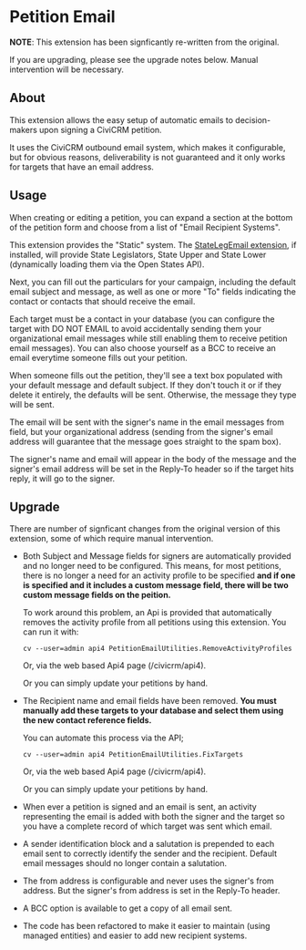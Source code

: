 # Petition Email

**NOTE**: This extension has been signficantly re-written from the original.

If you are upgrading, please see the upgrade notes below. Manual intervention
will be necessary.

## About

This extension allows the easy setup of automatic emails to decision-makers
upon signing a CiviCRM petition.

It uses the CiviCRM outbound email system, which makes it configurable, but for
obvious reasons, deliverability is not guaranteed and it only works for targets
that have an email address.

## Usage

When creating or editing a petition, you can expand a section at the bottom of
the petition form and choose from a list of "Email Recipient Systems".

This extension provides the "Static" system. The [StateLegEmail extension](https://github.com/progressivetech/com.aghstrategies.statelegemail), if
installed, will provide State Legislators, State Upper and State Lower
(dynamically loading them via the Open States API).

Next, you can fill out the particulars for your campaign, including the default
email subject and message, as well as one or more "To" fields indicating the
contact or contacts that should receive the email.

Each target must be a contact in your database (you can configure the target
with DO NOT EMAIL to avoid accidentally sending them your organizational email
messages while still enabling them to receive petition email messages). You can
also choose yourself as a BCC to receive an email everytime someone fills out
your petition.

When someone fills out the petition, they'll see a text box populated with your
default message and default subject.  If they don't touch it or if they delete
it entirely, the defaults will be sent.  Otherwise, the message they type will
be sent.  

The email will be sent with the signer's name in the email messages from field,
but your organizational address (sending from the signer's email address will
guarantee that the message goes straight to the spam box).

The signer's name and email will appear in the body of the message and the
signer's email address will be set in the Reply-To header so if the target hits
reply, it will go to the signer.


## Upgrade

There are number of signficant changes from the original version of this
extension, some of which require manual intervention.

 * Both Subject and Message fields for signers are automatically provided and
   no longer need to be configured. This means, for most petitions, there is no
   longer a need for an activity profile to be specified **and if one is
   specified and it includes a custom message field, there will be two custom
   message fields on the peition.**

   To work around this problem, an Api is provided that automatically removes the
   activity profile from all petitions using this extension. You can run it with:

   `cv --user=admin api4 PetitionEmailUtilities.RemoveActivityProfiles`

   Or, via the web based Api4 page (/civicrm/api4).

   Or you can simply update your petitions by hand.

 * The Recipient name and email fields have been removed. **You must manually
   add these targets to your database and select them using the new contact
   reference fields.**

   You can automate this process via the API;

   `cv --user=admin api4 PetitionEmailUtilities.FixTargets`

   Or, via the web based Api4 page (/civicrm/api4).

   Or you can simply update your petitions by hand.

 * When ever a petition is signed and an email is sent, an activity
   representing the email is added with both the signer and the target so you
   have a complete record of which target was sent which email.

 * A sender identification block and a salutation is prepended to each email
   sent to correctly identify the sender and the recipient. Default email
   messages should no longer contain a salutation.

 * The from address is configurable and never uses the signer's from address.
   But the signer's from address is set in the Reply-To header.

 * A BCC option is available to get a copy of all email sent.

 * The code has been refactored to make it easier to maintain (using managed
   entities) and easier to add new recipient systems.


